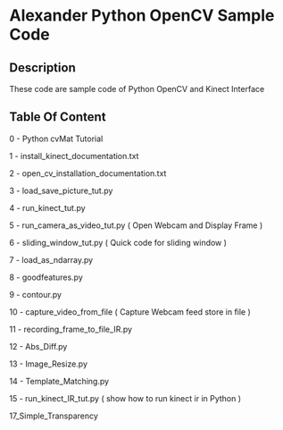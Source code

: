 Alexander Python OpenCV Sample Code
===================================

Description
-----------
These code are sample code of Python OpenCV and Kinect Interface

Table Of Content
----------------
0 - Python cvMat Tutorial

1 - install_kinect_documentation.txt

2 - open_cv_installation_documentation.txt

3 - load_save_picture_tut.py

4 - run_kinect_tut.py

5 - run_camera_as_video_tut.py ( Open Webcam and Display Frame )

6 - sliding_window_tut.py ( Quick code for sliding window )

7 - load_as_ndarray.py

8 - goodfeatures.py

9 - contour.py 

10 - capture_video_from_file ( Capture Webcam feed store in file )

11 - recording_frame_to_file_IR.py

12 - Abs_Diff.py

13 - Image_Resize.py

14 - Template_Matching.py

15 - run_kinect_IR_tut.py ( show how to run kinect ir in Python )

17_Simple_Transparency




